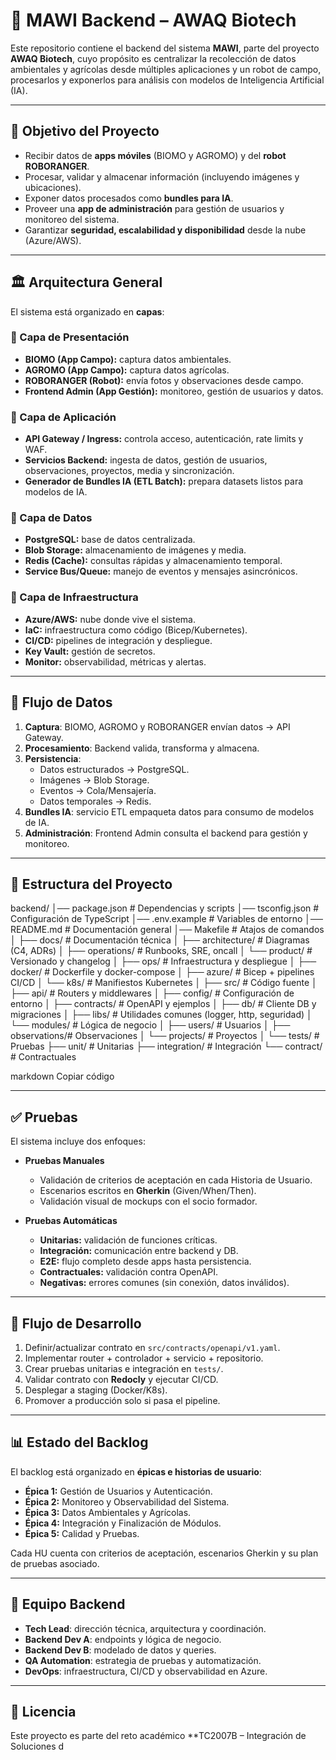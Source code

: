 ﻿# 🌱 MAWI Backend – AWAQ Biotech

Este repositorio contiene el backend del sistema **MAWI**, parte del proyecto **AWAQ Biotech**, cuyo propósito es centralizar la recolección de datos ambientales y agrícolas desde múltiples aplicaciones y un robot de campo, procesarlos y exponerlos para análisis con modelos de Inteligencia Artificial (IA).  

---

## 📌 Objetivo del Proyecto

- Recibir datos de **apps móviles** (BIOMO y AGROMO) y del **robot ROBORANGER**.  
- Procesar, validar y almacenar información (incluyendo imágenes y ubicaciones).  
- Exponer datos procesados como **bundles para IA**.  
- Proveer una **app de administración** para gestión de usuarios y monitoreo del sistema.  
- Garantizar **seguridad, escalabilidad y disponibilidad** desde la nube (Azure/AWS).  

---

## 🏛️ Arquitectura General

El sistema está organizado en **capas**:

### 🔹 Capa de Presentación
- **BIOMO (App Campo):** captura datos ambientales.  
- **AGROMO (App Campo):** captura datos agrícolas.  
- **ROBORANGER (Robot):** envía fotos y observaciones desde campo.  
- **Frontend Admin (App Gestión):** monitoreo, gestión de usuarios y datos.  

### 🔹 Capa de Aplicación
- **API Gateway / Ingress:** controla acceso, autenticación, rate limits y WAF.  
- **Servicios Backend:** ingesta de datos, gestión de usuarios, observaciones, proyectos, media y sincronización.  
- **Generador de Bundles IA (ETL Batch):** prepara datasets listos para modelos de IA.  

### 🔹 Capa de Datos
- **PostgreSQL:** base de datos centralizada.  
- **Blob Storage:** almacenamiento de imágenes y media.  
- **Redis (Cache):** consultas rápidas y almacenamiento temporal.  
- **Service Bus/Queue:** manejo de eventos y mensajes asincrónicos.  

### 🔹 Capa de Infraestructura
- **Azure/AWS:** nube donde vive el sistema.  
- **IaC:** infraestructura como código (Bicep/Kubernetes).  
- **CI/CD:** pipelines de integración y despliegue.  
- **Key Vault:** gestión de secretos.  
- **Monitor:** observabilidad, métricas y alertas.  

---

## 🔄 Flujo de Datos

1. **Captura**: BIOMO, AGROMO y ROBORANGER envían datos → API Gateway.  
2. **Procesamiento**: Backend valida, transforma y almacena.  
3. **Persistencia**:  
   - Datos estructurados → PostgreSQL.  
   - Imágenes → Blob Storage.  
   - Eventos → Cola/Mensajería.  
   - Datos temporales → Redis.  
4. **Bundles IA**: servicio ETL empaqueta datos para consumo de modelos de IA.  
5. **Administración**: Frontend Admin consulta el backend para gestión y monitoreo.  

---

## 📂 Estructura del Proyecto

backend/
│── package.json # Dependencias y scripts
│── tsconfig.json # Configuración de TypeScript
│── .env.example # Variables de entorno
│── README.md # Documentación general
│── Makefile # Atajos de comandos
│
├── docs/ # Documentación técnica
│ ├── architecture/ # Diagramas (C4, ADRs)
│ ├── operations/ # Runbooks, SRE, oncall
│ └── product/ # Versionado y changelog
│
├── ops/ # Infraestructura y despliegue
│ ├── docker/ # Dockerfile y docker-compose
│ ├── azure/ # Bicep + pipelines CI/CD
│ └── k8s/ # Manifiestos Kubernetes
│
├── src/ # Código fuente
│ ├── api/ # Routers y middlewares
│ ├── config/ # Configuración de entorno
│ ├── contracts/ # OpenAPI y ejemplos
│ ├── db/ # Cliente DB y migraciones
│ ├── libs/ # Utilidades comunes (logger, http, seguridad)
│ └── modules/ # Lógica de negocio
│ ├── users/ # Usuarios
│ ├── observations/# Observaciones
│ └── projects/ # Proyectos
│
└── tests/ # Pruebas
├── unit/ # Unitarias
├── integration/ # Integración
└── contract/ # Contractuales

markdown
Copiar código

---

## ✅ Pruebas

El sistema incluye dos enfoques:

- **Pruebas Manuales**  
  - Validación de criterios de aceptación en cada Historia de Usuario.  
  - Escenarios escritos en **Gherkin** (Given/When/Then).  
  - Validación visual de mockups con el socio formador.  

- **Pruebas Automáticas**  
  - **Unitarias:** validación de funciones críticas.  
  - **Integración:** comunicación entre backend y DB.  
  - **E2E:** flujo completo desde apps hasta persistencia.  
  - **Contractuales:** validación contra OpenAPI.  
  - **Negativas:** errores comunes (sin conexión, datos inválidos).  

---

## 🚀 Flujo de Desarrollo

1. Definir/actualizar contrato en `src/contracts/openapi/v1.yaml`.  
2. Implementar router + controlador + servicio + repositorio.  
3. Crear pruebas unitarias e integración en `tests/`.  
4. Validar contrato con **Redocly** y ejecutar CI/CD.  
5. Desplegar a staging (Docker/K8s).  
6. Promover a producción solo si pasa el pipeline.  

---

## 📊 Estado del Backlog

El backlog está organizado en **épicas e historias de usuario**:  

- **Épica 1:** Gestión de Usuarios y Autenticación.  
- **Épica 2:** Monitoreo y Observabilidad del Sistema.  
- **Épica 3:** Datos Ambientales y Agrícolas.  
- **Épica 4:** Integración y Finalización de Módulos.  
- **Épica 5:** Calidad y Pruebas.  

Cada HU cuenta con criterios de aceptación, escenarios Gherkin y su plan de pruebas asociado.  

---

## 👥 Equipo Backend

- **Tech Lead**: dirección técnica, arquitectura y coordinación.  
- **Backend Dev A**: endpoints y lógica de negocio.  
- **Backend Dev B**: modelado de datos y queries.  
- **QA Automation**: estrategia de pruebas y automatización.  
- **DevOps**: infraestructura, CI/CD y observabilidad en Azure.  

---

## 📖 Licencia

Este proyecto es parte del reto académico **TC2007B – Integración de Soluciones d